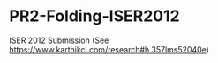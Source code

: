 # PR2-Folding-ISER2012
ISER 2012 Submission (See https://www.karthikcl.com/research#h.357lms52040e)
